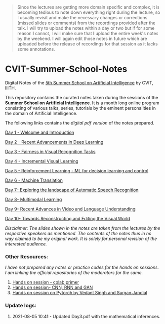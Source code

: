 
>  Since the lectures are getting more domain specific and complex, it is becoming tedious to note down everything right during the lecture, so I usually revisit and make the necessary changes or corrections (missed slides or comments) from the recordings provided after the talk. I will try to upload the notes within a day or two but if for some reason I cannot, I will make sure that I upload the entire week's notes by the weekend. I will again edit those notes in future which are uploaded before the release of recordings for that session as it lacks some annotations.

# CVIT-Summer-School-Notes
Digital Notes of the [5th Summer School on Artificial Intelligence](http://cvit.iiit.ac.in/summerschool2021/index.php) by CVIT, IIITH.

This repository contains the curated notes taken during the sessions of the __Summer School on Artificial Intelligence__.
It is a month long online program consisting of various talks, series, tutorials by the eminent personalities in the domain of Artificial Intelligence.

The following links contains the _digital pdf version_ of the notes prepared.

[Day 1 - Welcome and Introduction](https://github.com/ReboreExplore/CVIT-Summer-School-Notes/blob/main/Day%201.pdf)

[Day 2 - Recent Advancements in Deep Learning](https://github.com/ReboreExplore/CVIT-Summer-School-Notes/blob/main/Day%202.pdf)

[Day 3 - Fairness in Visual Recognition Tasks](https://github.com/ReboreExplore/CVIT-Summer-School-Notes/blob/main/Day%203.pdf)

[Day 4 - Incremental Visual Learning](https://github.com/ReboreExplore/CVIT-Summer-School-Notes/blob/main/Day%204.pdf)

[Day 5 - Reinforcement Learning - ML for decision learning and control](https://github.com/ReboreExplore/CVIT-Summer-School-Notes/blob/main/Day%205.pdf)

[Day 6 - Machine Translation](https://github.com/ReboreExplore/CVIT-Summer-School-Notes/blob/main/Day%206.pdf)

[Day 7- Exploring the landscape of Automatic Speech Recognition](https://github.com/ReboreExplore/CVIT-Summer-School-Notes/blob/main/Day%207.pdf)

[Day 8- Multimodal Learning](https://github.com/ReboreExplore/CVIT-Summer-School-Notes/blob/main/Day%208.pdf)

[Day 9- Recent Advances in Video and Language Understanding](https://github.com/ReboreExplore/CVIT-Summer-School-Notes/blob/main/Day%209.pdf)

[Day 10- Towards Reconstructing and Editing the Visual World](https://github.com/ReboreExplore/CVIT-Summer-School-Notes/blob/main/Day%2010%20(%20Speaker%201).pdf)

_Disclaimer: The slides shown in the notes are taken from the lectures by the respective speakers as mentioned. The contents of the notes thus in no way claimed 
to be my original work. It is solely for personal revision of the interested audience._

### Other Resources:
_I have not prepared any notes or practice codes for the hands on sessions. I am linking the official repositories of the moderators for the same._

1. [Hands on session - colab primer](https://github.com/ThrupthiAnn/ColabPrimerSS2021)
2. [Hands on session- CNN, RNN and GAN](https://github.com/ThrupthiAnn/SummerSchool2021_HandsOn_Aug7)
3. [Hands on session on Pytorch by Vedant Singh and Surgan Jandial](https://colab.research.google.com/drive/1FqHiNT-c3fNECJd2PITNuFVCoxIPBIir?usp=sharing)
### Update logs:

1. 2021-08-05 10:41 - Updated Day3.pdf with the mathematical inferences.


